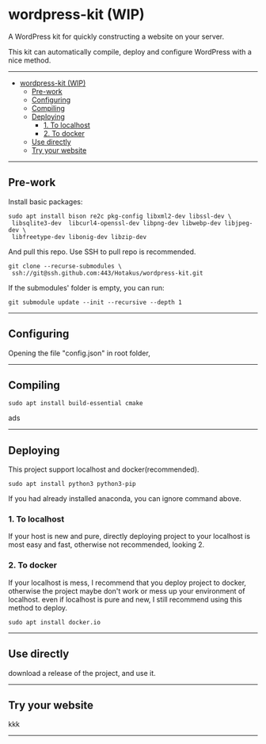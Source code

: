 # wordpress-kit (WIP)

A WordPress kit for quickly constructing a website on your server.

This kit can automatically compile, deploy and configure WordPress with a nice method.

---

- [wordpress-kit (WIP)](#wordpress-kit-wip)
  - [Pre-work](#pre-work)
  - [Configuring](#configuring)
  - [Compiling](#compiling)
  - [Deploying](#deploying)
    - [1. To localhost](#1-to-localhost)
    - [2. To docker](#2-to-docker)
  - [Use directly](#use-directly)
  - [Try your website](#try-your-website)

---

## Pre-work

Install basic packages:

```console
sudo apt install bison re2c pkg-config libxml2-dev libssl-dev \ 
 libsqlite3-dev  libcurl4-openssl-dev libpng-dev libwebp-dev libjpeg-dev \
 libfreetype-dev libonig-dev libzip-dev
```

And pull this repo. Use SSH to pull repo is recommended.

```console
git clone --recurse-submodules \
 ssh://git@ssh.github.com:443/Hotakus/wordpress-kit.git
```

If the submodules' folder is empty, you can run:

```console
git submodule update --init --recursive --depth 1
```

---

## Configuring

Opening the file "config.json" in root folder,

---

## Compiling

```console
sudo apt install build-essential cmake 
```

ads

---

## Deploying

This project support localhost and docker(recommended).

```console
sudo apt install python3 python3-pip
```

If you had already installed anaconda, you can ignore command above.

### 1. To localhost

If your host is new and pure, directly deploying project to your localhost is most easy and fast, otherwise not recommended, looking 2.

### 2. To docker

If your localhost is mess, I recommend that you deploy project to docker, otherwise the project maybe don't work or mess up your environment of localhost. even if localhost is pure and new, I still recommend using this method to deploy.

```console
sudo apt install docker.io
```

---

## Use directly

download a release of the project, and use it.

---

## Try your website

kkk

---

